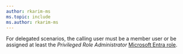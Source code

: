 ```yaml
---
author: rkarim-ms
ms.topic: include
ms.author: rkarim-ms
---
```


For delegated scenarios, the calling user must be a member user or be assigned at least the *Privileged Role Administrator* [Microsoft Entra role](/entra/identity/role-based-access-control/permissions-reference?toc=%2Fgraph%2Ftoc.json).
